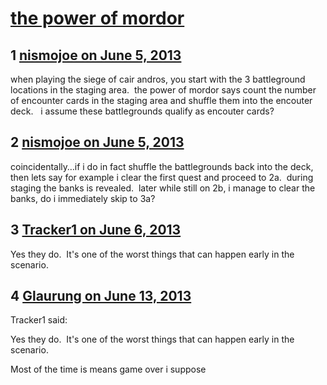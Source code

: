 # [the power of mordor](https://community.fantasyflightgames.com/topic/84750-the-power-of-mordor/)

## 1 [nismojoe on June 5, 2013](https://community.fantasyflightgames.com/topic/84750-the-power-of-mordor/?do=findComment&comment=801760)

when playing the siege of cair andros, you start with the 3 battleground locations in the staging area.  the power of mordor says count the number of encounter cards in the staging area and shuffle them into the encouter deck.   i assume these battlegrounds qualify as encouter cards?

## 2 [nismojoe on June 5, 2013](https://community.fantasyflightgames.com/topic/84750-the-power-of-mordor/?do=findComment&comment=801767)

coincidentally…if i do in fact shuffle the battlegrounds back into the deck, then lets say for example i clear the first quest and proceed to 2a.  during staging the banks is revealed.  later while still on 2b, i manage to clear the banks, do i immediately skip to 3a?

## 3 [Tracker1 on June 6, 2013](https://community.fantasyflightgames.com/topic/84750-the-power-of-mordor/?do=findComment&comment=802027)

Yes they do.  It's one of the worst things that can happen early in the scenario.

## 4 [Glaurung on June 13, 2013](https://community.fantasyflightgames.com/topic/84750-the-power-of-mordor/?do=findComment&comment=803299)

Tracker1 said:

Yes they do.  It's one of the worst things that can happen early in the scenario.



Most of the time is means game over i suppose

